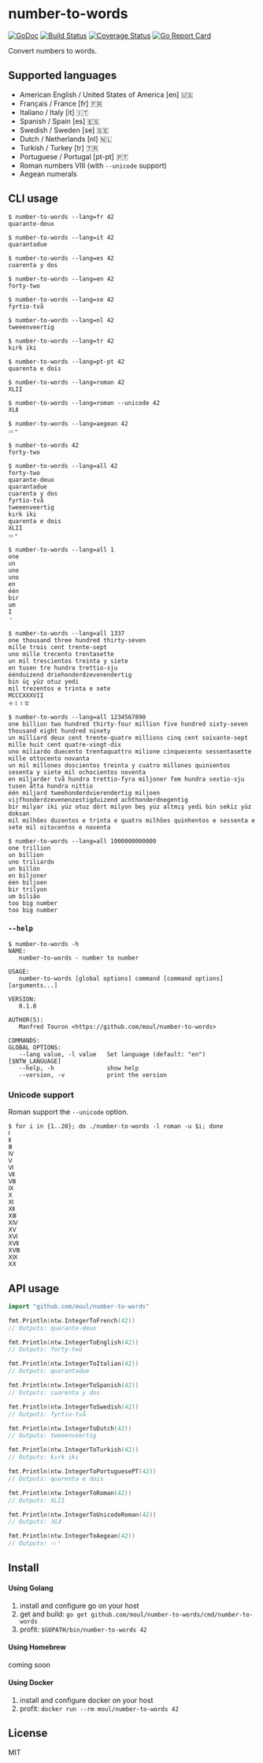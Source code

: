 # number-to-words

[![GoDoc](https://godoc.org/github.com/moul/number-to-words?status.svg)](https://godoc.org/github.com/moul/number-to-words)
[![Build Status](https://travis-ci.org/moul/number-to-words.svg?branch=master)](https://travis-ci.org/moul/number-to-words)
[![Coverage Status](https://coveralls.io/repos/github/moul/number-to-words/badge.svg?branch=master)](https://coveralls.io/github/moul/number-to-words?branch=master)
[![Go Report Card](https://goreportcard.com/badge/github.com/moul/number-to-words)](https://goreportcard.com/report/github.com/moul/number-to-words)

Convert numbers to words.

## Supported languages

* American English / United States of America [en] 🇺🇸
* Français / France [fr] 🇫🇷
* Italiano / Italy [it] 🇮🇹
* Spanish / Spain [es] 🇪🇸
* Swedish / Sweden [se] 🇸🇪
* Dutch / Netherlands [nl] 🇳🇱
* Turkish / Turkey [tr] 🇹🇷
* Portuguese / Portugal [pt-pt] 🇵🇹
* Roman numbers Ⅷ  (with `--unicode` support)
* Aegean numerals


## CLI usage

```console
$ number-to-words --lang=fr 42
quarante-deux

$ number-to-words --lang=it 42
quarantadue

$ number-to-words --lang=es 42
cuarenta y dos

$ number-to-words --lang=en 42
forty-two

$ number-to-words --lang=se 42
fyrtio-två

$ number-to-words --lang=nl 42
tweeenveertig

$ number-to-words --lang=tr 42
kırk iki

$ number-to-words --lang=pt-pt 42
quarenta e dois

$ number-to-words --lang=roman 42
XLII

$ number-to-words --lang=roman --unicode 42
ⅩⅬⅡ

$ number-to-words --lang=aegean 42
𐄓𐄈

$ number-to-words 42
forty-two

$ number-to-words --lang=all 42
forty-two
quarante-deux
quarantadue
cuarenta y dos
fyrtio-två
tweeenveertig
kırk iki
quarenta e dois
XLII
𐄓𐄈

$ number-to-words --lang=all 1
one
un
uno
uno
en
één
bir
um
I
𐄇

$ number-to-words --lang=all 1337
one thousand three hundred thirty-seven
mille trois cent trente-sept
uno mille trecento trentasette
un mil trescientos treinta y siete
en tusen tre hundra trettio-sju
éénduizend driehonderdzevenendertig
bin üç yüz otuz yedi
mil trezentos e trinta e sete
MCCCXXXVII
𐄢𐄛𐄒𐄍

$ number-to-words --lang=all 1234567890
one billion two hundred thirty-four million five hundred sixty-seven thousand eight hundred ninety
un milliard deux cent trente-quatre millions cinq cent soixante-sept mille huit cent quatre-vingt-dix
uno miliardo duecento trentaquattro milione cinquecento sessentasette mille ottocento novanta
un mil millones doscientos treinta y cuatro millones quinientos sesenta y siete mil ochocientos noventa
en miljarder två hundra trettio-fyra miljoner fem hundra sextio-sju tusen åtta hundra nittio
één miljard tweehonderdvierendertig miljoen vijfhonderdzevenenzestigduizend achthonderdnegentig
bir milyar iki yüz otuz dört milyon beş yüz altmış yedi bin sekiz yüz doksan
mil milhões duzentos e trinta e quatro milhões quinhentos e sessenta e sete mil oitocentos e noventa

$ number-to-words --lang=all 1000000000000
one trillion
un billion
uno triliardo
un billón
en biljoner
één biljoen
bir trilyon
um bilião
too big number
too big number
```

### `--help`

```console
$ number-to-words -h
NAME:
   number-to-words - number to number

USAGE:
   number-to-words [global options] command [command options] [arguments...]

VERSION:
   0.1.0

AUTHOR(S):
   Manfred Touron <https://github.com/moul/number-to-words>

COMMANDS:
GLOBAL OPTIONS:
   --lang value, -l value   Set language (default: "en") [$NTW_LANGUAGE]
   --help, -h               show help
   --version, -v            print the version
```

### Unicode support

Roman support the `--unicode` option.

```console
$ for i in {1..20}; do ./number-to-words -l roman -u $i; done
Ⅰ
Ⅱ
Ⅲ
Ⅳ
Ⅴ
Ⅵ
Ⅶ
Ⅷ
Ⅸ
Ⅹ
Ⅺ
Ⅻ
ⅩⅢ
ⅩⅣ
ⅩⅤ
ⅩⅥ
ⅩⅦ
ⅩⅧ
ⅩⅨ
ⅩⅩ
```

## API usage

```go
import "github.com/moul/number-to-words"

fmt.Println(ntw.IntegerToFrench(42))
// Outputs: quarante-deux

fmt.Println(ntw.IntegerToEnglish(42))
// Outputs: forty-two

fmt.Println(ntw.IntegerToItalian(42))
// Outputs: quarantadue

fmt.Println(ntw.IntegerToSpanish(42))
// Outputs: cuarenta y dos

fmt.Println(ntw.IntegerToSwedish(42))
// Outputs: fyrtio-två

fmt.Println(ntw.IntegerToDutch(42))
// Outputs: tweeenveertig

fmt.Println(ntw.IntegerToTurkish(42))
// Outputs: kırk iki

fmt.Println(ntw.IntegerToPortuguesePT(42))
// Outputs: quarenta e dois

fmt.Println(ntw.IntegerToRoman(42))
// Outputs: XLII

fmt.Println(ntw.IntegerToUnicodeRoman(42))
// Outputs: ⅩⅬⅡ

fmt.Println(ntw.IntegerToAegean(42))
// Outputs: 𐄓𐄈
```

## Install

#### Using Golang

1. install and configure go on your host
2. get and build: `go get github.com/moul/number-to-words/cmd/number-to-words`
3. profit: `$GOPATH/bin/number-to-words 42`

#### Using Homebrew

coming soon

#### Using Docker

1. install and configure docker on your host
2. profit: `docker run --rm moul/number-to-words 42`

## License

MIT
